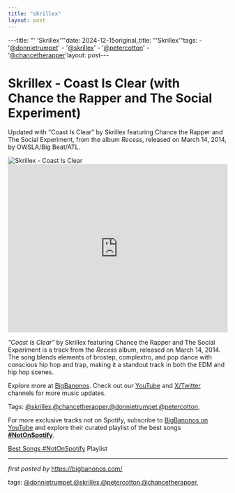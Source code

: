 ```yaml
---
title: "skrillex"
layout: post
---
```

---title: "' 'Skrillex''"date: 2024-12-15original_title: "'Skrillex'"tags:  - '[@donnietrumpet](/tags/donnietrumpet/)'  - '[@skrillex](/tags/skrillex/)'  - '[@petercotton](/tags/petercotton/)'  - '[@chancetherapper](/tags/chancetherapper/)'layout: post---<!-- Title of the Post --><h1 >Skrillex - Coast Is Clear (with Chance the Rapper and The Social Experiment)</h1> <!-- Introductory Text --><p >Updated with "Coast Is Clear" by Skrillex featuring Chance the Rapper and The Social Experiment, from the album *Recess*, released on March 14, 2014, by OWSLA/Big Beat/ATL.</p> <!-- Featured Image --><div > <img src="https://i.scdn.co/image/ab67616d00001e02f9c294eb4a9faee9abedbdc6" alt="Skrillex - Coast Is Clear" /></div> <!-- YouTube Video Embed --><div > <iframe width="100%" height="385" src="https://www.youtube.com/embed/Nu3cezCkzf4" title="Skrillex - Coast Is Clear with Chance The Rapper and the Social Experiment [AUDIO]" frameborder="0" allow="accelerometer; autoplay; clipboard-write; encrypted-media; gyroscope; picture-in-picture; web-share" referrerpolicy="strict-origin-when-cross-origin" allowfullscreen></iframe></div> <!-- Song Information --><div > <p><em>"Coast Is Clear"</em> by Skrillex featuring Chance the Rapper and The Social Experiment is a track from the *Recess* album, released on March 14, 2014. The song blends elements of brostep, complextro, and pop dance with conscious hip hop and trap, making it a standout track in both the EDM and hip hop scenes.</p></div> <!-- Footer Links --><div > <p>Explore more at <a href="https://bigbanonos.com/" target="_blank">BigBanonos</a>. Check out our <a href="https://www.youtube.com/[@BigBanonos](/tags/BigBanonos/)" target="_blank">YouTube</a> and <a href="https://x.com/bigbanonos" target="_blank">X/Twitter</a> channels for more music updates.</p></div> <!-- Tags --><p >Tags: [@skrillex](/tags/skrillex/),[@chancetherapper](/tags/chancetherapper/),[@donnietrumpet](/tags/donnietrumpet/),[@petercotton](/tags/petercotton/),</p><!--Subscribe and Playlist Links--><div>    <p>For more exclusive tracks not on Spotify, subscribe to <a href="https://www.youtube.com/[@BigBanonos](/tags/BigBanonos/)" target="_blank">BigBanonos on YouTube</a> and explore their curated playlist of the best songs <strong>[#NotOnSpotify](/tags/NotOnSpotify/)</strong>.</p>    <p><a href="https://www.youtube.com/playlist?list=PLtuNtuTatqI0kFahUCbtbfenC_ET5O_tr" target="_blank">Best Songs [#NotOnSpotify](/tags/NotOnSpotify/) Playlist<br /></a></p></div><hr /><p><em>first posted by</em> <a href="https://bigbanonos.com/" rel="noopener" target="_new">https://bigbanonos.com/</a></p><p>tags: [@donnietrumpet](/tags/donnietrumpet/),[@skrillex](/tags/skrillex/),[@petercotton](/tags/petercotton/),[@chancetherapper](/tags/chancetherapper/),</p>